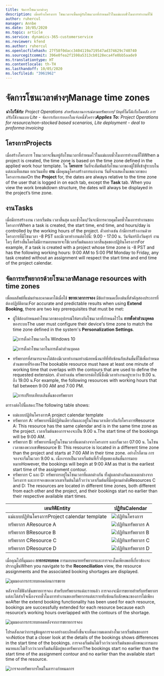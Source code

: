 ```yaml
---
title: จัดการโซนเวลาต่างๆ
description: เมื่อสร้างโครงการ โซนเวลาจะขึ้นอยู่กับโซนเวลาที่กำหนดไว้ในแม่แบบชั่วโมงการทำงานที่ใช้
author: ruhercul
manager: Annbe
ms.date: 10/05/2020
ms.topic: article
ms.service: dynamics-365-customerservice
ms.reviewer: kfend
ms.author: ruhercul
ms.openlocfilehash: 27f58f0dacc3404119a719547ad374629c740740
ms.sourcegitcommit: 396e0fea2f1598a5313cb0128eca4fe0bb5aade9
ms.translationtype: HT
ms.contentlocale: th-TH
ms.lasthandoff: 10/05/2020
ms.locfileid: "3961962"
---
```

# <a name="manage-time-zones"></a><span data-ttu-id="6e473-103">จัดการโซนเวลาต่างๆ</span><span class="sxs-lookup"><span data-stu-id="6e473-103">Manage time zones</span></span>

<span data-ttu-id="6e473-104">_**นำไปใช้กับ:** Project Operations สำหรับสถานการณ์ตามทรัพยากร/วัสดุที่ไม่ได้เก็บในคลัง การปรับใช้งานแบบ Lite - จัดการกับการออกใบแจ้งหนี้ชั่วคราว_</span><span class="sxs-lookup"><span data-stu-id="6e473-104">_**Applies To:** Project Operations for resource/non-stocked based scenarios, Lite deployment - deal to proforma invoicing_</span></span>


## <a name="projects"></a><span data-ttu-id="6e473-105">โครงการ</span><span class="sxs-lookup"><span data-stu-id="6e473-105">Projects</span></span>

<span data-ttu-id="6e473-106">เมื่อสร้างโครงการ โซนเวลาจะขึ้นอยู่กับโซนเวลาที่กำหนดไว้ในแม่แบบชั่วโมงการทำงานที่ใช้</span><span class="sxs-lookup"><span data-stu-id="6e473-106">When a project is created, the time zone is based on the time zone defined in the applied work hour template.</span></span> <span data-ttu-id="6e473-107">ใน **โครงการ** วันที่จะสัมพันธ์กับโซนเวลาของผู้ใช้ที่เข้าสู่ระบบในแต่ละแท็บเสมอ ยกเว้นแท็บ **งาน** เมื่อคุณดูโครงสร้างการแบ่งงาน วันที่จะแสดงในเขตเวลาของโครงการเสมอ</span><span class="sxs-lookup"><span data-stu-id="6e473-107">On the **Project** for, the dates are always relative to the time zone of the user that is logged in on each tab, except the **Task** tab. When you view the work breakdown structure, the dates will always be displayed in the project’s time zone.</span></span>

## <a name="tasks"></a><span data-ttu-id="6e473-108">งาน</span><span class="sxs-lookup"><span data-stu-id="6e473-108">Tasks</span></span>

<span data-ttu-id="6e473-109">เมื่อมีการสร้างงาน เวลาเริ่มต้น เวลาสิ้นสุด และชั่วโมง/วันจะมีการควบคุมโดยชั่วโมงการทำงานของโครงการ</span><span class="sxs-lookup"><span data-stu-id="6e473-109">When a task is created, the start time, end time, and hours/day is controlled by the working hours of the project.</span></span> <span data-ttu-id="6e473-110">ตัวอย่างเช่น ถ้ามีการสร้างงานด้วยโครงการที่มีโซนเวลา -8 PST และมีเวลาทำงานต่อไปนี้: 9.00 - 17.00 น. วันจันทร์ถึงวันศุกร์ งานใดๆ ที่สร้างขึ้นโดยไม่มีการมอบหมายจะใช้เวลาเริ่มต้นและเวลาสิ้นสุดของปฏิทินโครงการ</span><span class="sxs-lookup"><span data-stu-id="6e473-110">For example, if a task is created with a project whose time zone is -8 PST and has the following working hours: 9:00 AM to 5:00 PM Monday to Friday, any task created without an assignment will respect the start time and end time of the project calendar.</span></span>

## <a name="manage-resources-with-time-zones"></a><span data-ttu-id="6e473-111">จัดการทรัพยากรด้วยโซนเวลา</span><span class="sxs-lookup"><span data-stu-id="6e473-111">Manage resources with time zones</span></span>

<span data-ttu-id="6e473-112">เพื่อผลลัพธ์ที่แม่นยำและคาดเดาได้เมื่อใช้ **ขยายเวลาการจอง** มีข้อกำหนดเบื้องต้นที่สำคัญสองประการที่ต้องปฏิบัติตาม:</span><span class="sxs-lookup"><span data-stu-id="6e473-112">For accurate and predictable results when using **Extend Booking**, there are two key prerequisites that must be met:</span></span>  

- <span data-ttu-id="6e473-113">ผู้ใช้ต้องกำหนดค่าโซนเวลาของอุปกรณ์ให้ตรงกับโซนเวลาที่กำหนดไว้ใน **การตั้งค่าส่วนบุคคล** ของระบบ</span><span class="sxs-lookup"><span data-stu-id="6e473-113">The user must configure their device's time zone to match the time zone defined in the system's **Personalization Settings**.</span></span>
 
  ![การตั้งค่าโซนเวลาใน Windows 10](media/reconcile-assignments-03.png)

  ![การตั้งค่าโซนเวลาในการตั้งค่าส่วนบุคคล](media/reconcile-assignments-04.png)
 
- <span data-ttu-id="6e473-116">ทรัพยากรที่สามารถจองได้ต้องมีเวลาทำงานอย่างน้อยหนึ่งนาทีที่ทับซ้อนกับเส้นชั้นที่ใช้เพื่อกำหนดส่วนขยายที่ร้องขอ</span><span class="sxs-lookup"><span data-stu-id="6e473-116">The bookable resource must have at least one minute of working time that overlaps with the contours that are used to define the requested extension.</span></span> <span data-ttu-id="6e473-117">ตัวอย่างเช่น ทรัพยากรต่อไปนี้ซึ่งมีเวลาทำงานอยู่ระหว่าง 9.00 น. ถึง 19.00 น.</span><span class="sxs-lookup"><span data-stu-id="6e473-117">For example, the following resources with working hours that fall between 9:00 AM and 7:00 PM.</span></span> 

  ![การเปรียบเทียบเส้นชั้นของทรัพยากร](media/reconcile-assignments-05.png)

<span data-ttu-id="6e473-119">ตารางต่อไปนี้แสดง:</span><span class="sxs-lookup"><span data-stu-id="6e473-119">The following table shows:</span></span>

- <span data-ttu-id="6e473-120">แม่แบบปฏิทินโครงการ</span><span class="sxs-lookup"><span data-stu-id="6e473-120">A project calendar template</span></span>
- <span data-ttu-id="6e473-121">ทรัพยากร A: ทรัพยากรนี้มีปฏิทินเดียวกันและอยู่ในโซนเวลาเดียวกันกับโครงการ</span><span class="sxs-lookup"><span data-stu-id="6e473-121">Resource A: This resource has the same calendar and is in the same time zone as the project.</span></span> <span data-ttu-id="6e473-122">เวลาเริ่มต้นของการจองจะเป็น 9.00 น.</span><span class="sxs-lookup"><span data-stu-id="6e473-122">The start time of the bookings will be 9:00 AM.</span></span>
- <span data-ttu-id="6e473-123">ทรัพยากร B: ทรัพยากรนี้อยู่ในโซนเวลาที่แตกต่างจากโครงการ และเริ่มเวลา 07:00 น. ในโซนเวลาของพวกเขา</span><span class="sxs-lookup"><span data-stu-id="6e473-123">Resource B: This resource is located in a different time zone than the project and starts at 7:00 AM in their time zone.</span></span> <span data-ttu-id="6e473-124">อย่างไรก็ตาม การจองจะเริ่มในเวลา 9.00 น. เนื่องจากเป็นเวลาเริ่มต้นที่เร็วที่สุดของเส้นชั้นการมอบหมาย</span><span class="sxs-lookup"><span data-stu-id="6e473-124">However, the bookings will begin at 9:00 AM as that is the earliest start time of the assignment contour.</span></span>
- <span data-ttu-id="6e473-125">ทรัพยากร C และ D: ทรัพยากรอยู่ในโซนเวลาที่แตกต่างกัน ทั้งคู่แตกต่างกันและแตกต่างจากโครงการ และการจองของพวกเขาเริ่มต้นไม่เร็วกว่าเวลาเริ่มต้นที่มีอยู่ตามลำดับ</span><span class="sxs-lookup"><span data-stu-id="6e473-125">Resources C and D: The resources are located in different time zones, both different from each other and the project, and their bookings start no earlier than their respective available start times.</span></span>

|<span data-ttu-id="6e473-126">เอนทิตี</span><span class="sxs-lookup"><span data-stu-id="6e473-126">Entity</span></span>  |<span data-ttu-id="6e473-127">ปฏิทิน</span><span class="sxs-lookup"><span data-stu-id="6e473-127">Calendar</span></span>  |
|-|-|
|<span data-ttu-id="6e473-128">แม่แบบปฏิทินโครงการ</span><span class="sxs-lookup"><span data-stu-id="6e473-128">Project calendar template</span></span>   | ![ปฏิทินโครงการ](media/reconcile-assignments-06.png) |
|<span data-ttu-id="6e473-130">ทรัพยากร A</span><span class="sxs-lookup"><span data-stu-id="6e473-130">Resource A</span></span>  | ![ปฏิทินทรัพยากร A](media/reconcile-assignments-06.png) |
|<span data-ttu-id="6e473-132">ทรัพยากร B</span><span class="sxs-lookup"><span data-stu-id="6e473-132">Resource B</span></span>  |  ![ปฏิทินทรัพยากร B](media/reconcile-assignments-07.png) |
|<span data-ttu-id="6e473-134">ทรัพยากร C</span><span class="sxs-lookup"><span data-stu-id="6e473-134">Resource C</span></span>  |  ![ปฏิทินทรัพยากร C](media/reconcile-assignments-08.png) |
|<span data-ttu-id="6e473-136">ทรัพยากร D</span><span class="sxs-lookup"><span data-stu-id="6e473-136">Resource D</span></span>  | ![ปฏิทินทรัพยากร D](media/reconcile-assignments-09.png)  |
 
<span data-ttu-id="6e473-138">เมื่อคุณไปที่มุมมอง **การกระทบยอด** การมอบหมายทรัพยากรและการจองไมเพียงพอที่เกี่ยวข้องจะปรากฏขึ้น</span><span class="sxs-lookup"><span data-stu-id="6e473-138">When you navigate to the **Reconciliation** view, the resource assignments and the associated booking shortages are displayed.</span></span>

![มุมมองการกระทบยอดก่อนการขยาย](media/reconcile-assignments-10.png)

<span data-ttu-id="6e473-140">หลังจากใช้ฟังก์ชันขยายการจอง สำหรับทรัพยากรแต่ละรายแล้ว การจองจะมีการขยายสำหรับทรัพยากรแต่ละได้สำเร็จเนื่องจากชั่วโมงการทำงานของทรัพยากรแต่ละรายทับซ้อนกับลักษณะของการไม่เพียงพอ</span><span class="sxs-lookup"><span data-stu-id="6e473-140">After the extend booking functionality has been used for each resource, bookings are successfully extended for each resource because each resource’s working hours overlapped with the contours of the shortage.</span></span>

![มุมมองการกระทบยอดหลังจากการขยายการจอง](media/reconcile-assignments-11.png) 

<span data-ttu-id="6e473-142">โปรดสังเกตว่าการดูข้อมูลการจองอย่างละเอียดยิ่งขึ้นจะเห็นความแตกต่างในเวลาเริ่มต้นของการจอง</span><span class="sxs-lookup"><span data-stu-id="6e473-142">Notice that a closer look at the details of the bookings shows differences in the start time of the bookings.</span></span> <span data-ttu-id="6e473-143">การจองเริ่มต้นไม่เร็วกว่าเวลาเริ่มต้นของลักษณะการมอบหมายและไม่เร็วกว่าเวลาเริ่มต้นที่มีอยู่ของทรัพยากร</span><span class="sxs-lookup"><span data-stu-id="6e473-143">The bookings start no earlier than the start time of the assignment contour and no earlier than the available start time of the resource.</span></span>

![การจองทรัพยากรใหม่ในตารางกำหนดการ](media/reconcile-assignments-12.png)
